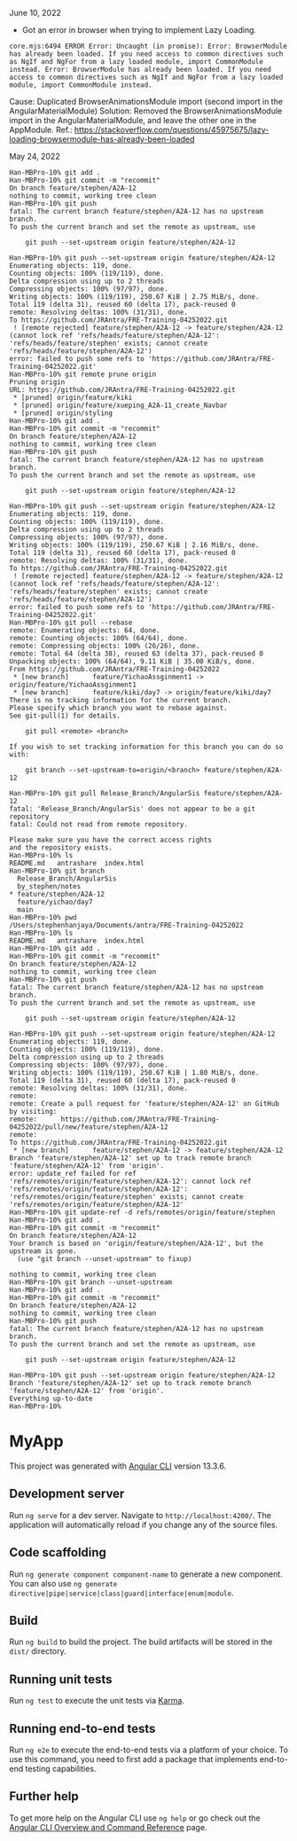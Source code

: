 June 10, 2022

- Got an error in browser when trying to implement Lazy Loading.

```
core.mjs:6494 ERROR Error: Uncaught (in promise): Error: BrowserModule has already been loaded. If you need access to common directives such as NgIf and NgFor from a lazy loaded module, import CommonModule instead. Error: BrowserModule has already been loaded. If you need access to common directives such as NgIf and NgFor from a lazy loaded module, import CommonModule instead.
```

Cause: Duplicated BrowserAnimationsModule import (second import in the AngularMaterialModule)
Solution: Removed the BrowserAnimationsModule import in the AngularMaterialModule, and leave the other one in the AppModule.
Ref.: https://stackoverflow.com/questions/45975675/lazy-loading-browsermodule-has-already-been-loaded

May 24, 2022

```
Han-MBPro-10% git add .
Han-MBPro-10% git commit -m "recommit"
On branch feature/stephen/A2A-12
nothing to commit, working tree clean
Han-MBPro-10% git push
fatal: The current branch feature/stephen/A2A-12 has no upstream branch.
To push the current branch and set the remote as upstream, use

    git push --set-upstream origin feature/stephen/A2A-12

Han-MBPro-10% git push --set-upstream origin feature/stephen/A2A-12
Enumerating objects: 119, done.
Counting objects: 100% (119/119), done.
Delta compression using up to 2 threads
Compressing objects: 100% (97/97), done.
Writing objects: 100% (119/119), 250.67 KiB | 2.75 MiB/s, done.
Total 119 (delta 31), reused 60 (delta 17), pack-reused 0
remote: Resolving deltas: 100% (31/31), done.
To https://github.com/JRAntra/FRE-Training-04252022.git
 ! [remote rejected] feature/stephen/A2A-12 -> feature/stephen/A2A-12 (cannot lock ref 'refs/heads/feature/stephen/A2A-12': 'refs/heads/feature/stephen' exists; cannot create 'refs/heads/feature/stephen/A2A-12')
error: failed to push some refs to 'https://github.com/JRAntra/FRE-Training-04252022.git'
Han-MBPro-10% git remote prune origin
Pruning origin
URL: https://github.com/JRAntra/FRE-Training-04252022.git
 * [pruned] origin/feature/kiki
 * [pruned] origin/feature/xueping_A2A-11_create_Navbar
 * [pruned] origin/styling
Han-MBPro-10% git add .
Han-MBPro-10% git commit -m "recommit"
On branch feature/stephen/A2A-12
nothing to commit, working tree clean
Han-MBPro-10% git push
fatal: The current branch feature/stephen/A2A-12 has no upstream branch.
To push the current branch and set the remote as upstream, use

    git push --set-upstream origin feature/stephen/A2A-12

Han-MBPro-10% git push --set-upstream origin feature/stephen/A2A-12
Enumerating objects: 119, done.
Counting objects: 100% (119/119), done.
Delta compression using up to 2 threads
Compressing objects: 100% (97/97), done.
Writing objects: 100% (119/119), 250.67 KiB | 2.16 MiB/s, done.
Total 119 (delta 31), reused 60 (delta 17), pack-reused 0
remote: Resolving deltas: 100% (31/31), done.
To https://github.com/JRAntra/FRE-Training-04252022.git
 ! [remote rejected] feature/stephen/A2A-12 -> feature/stephen/A2A-12 (cannot lock ref 'refs/heads/feature/stephen/A2A-12': 'refs/heads/feature/stephen' exists; cannot create 'refs/heads/feature/stephen/A2A-12')
error: failed to push some refs to 'https://github.com/JRAntra/FRE-Training-04252022.git'
Han-MBPro-10% git pull --rebase
remote: Enumerating objects: 64, done.
remote: Counting objects: 100% (64/64), done.
remote: Compressing objects: 100% (26/26), done.
remote: Total 64 (delta 38), reused 63 (delta 37), pack-reused 0
Unpacking objects: 100% (64/64), 9.11 KiB | 35.00 KiB/s, done.
From https://github.com/JRAntra/FRE-Training-04252022
 * [new branch]      feature/YichaoAssginment1 -> origin/feature/YichaoAssginment1
 * [new branch]      feature/kiki/day7 -> origin/feature/kiki/day7
There is no tracking information for the current branch.
Please specify which branch you want to rebase against.
See git-pull(1) for details.

    git pull <remote> <branch>

If you wish to set tracking information for this branch you can do so with:

    git branch --set-upstream-to=origin/<branch> feature/stephen/A2A-12

Han-MBPro-10% git pull Release_Branch/AngularSis feature/stephen/A2A-12
fatal: 'Release_Branch/AngularSis' does not appear to be a git repository
fatal: Could not read from remote repository.

Please make sure you have the correct access rights
and the repository exists.
Han-MBPro-10% ls
README.md	antrashare	index.html
Han-MBPro-10% git branch
  Release_Branch/AngularSis
  by_stephen/notes
* feature/stephen/A2A-12
  feature/yichao/day7
  main
Han-MBPro-10% pwd
/Users/stephenhanjaya/Documents/antra/FRE-Training-04252022
Han-MBPro-10% ls
README.md	antrashare	index.html
Han-MBPro-10% git add .
Han-MBPro-10% git commit -m "recommit"
On branch feature/stephen/A2A-12
nothing to commit, working tree clean
Han-MBPro-10% git push
fatal: The current branch feature/stephen/A2A-12 has no upstream branch.
To push the current branch and set the remote as upstream, use

    git push --set-upstream origin feature/stephen/A2A-12

Han-MBPro-10% git push --set-upstream origin feature/stephen/A2A-12
Enumerating objects: 119, done.
Counting objects: 100% (119/119), done.
Delta compression using up to 2 threads
Compressing objects: 100% (97/97), done.
Writing objects: 100% (119/119), 250.67 KiB | 1.80 MiB/s, done.
Total 119 (delta 31), reused 60 (delta 17), pack-reused 0
remote: Resolving deltas: 100% (31/31), done.
remote:
remote: Create a pull request for 'feature/stephen/A2A-12' on GitHub by visiting:
remote:      https://github.com/JRAntra/FRE-Training-04252022/pull/new/feature/stephen/A2A-12
remote:
To https://github.com/JRAntra/FRE-Training-04252022.git
 * [new branch]      feature/stephen/A2A-12 -> feature/stephen/A2A-12
Branch 'feature/stephen/A2A-12' set up to track remote branch 'feature/stephen/A2A-12' from 'origin'.
error: update_ref failed for ref 'refs/remotes/origin/feature/stephen/A2A-12': cannot lock ref 'refs/remotes/origin/feature/stephen/A2A-12': 'refs/remotes/origin/feature/stephen' exists; cannot create 'refs/remotes/origin/feature/stephen/A2A-12'
Han-MBPro-10% git update-ref -d refs/remotes/origin/feature/stephen
Han-MBPro-10% git add .
Han-MBPro-10% git commit -m "recommit"
On branch feature/stephen/A2A-12
Your branch is based on 'origin/feature/stephen/A2A-12', but the upstream is gone.
  (use "git branch --unset-upstream" to fixup)

nothing to commit, working tree clean
Han-MBPro-10% git branch --unset-upstream
Han-MBPro-10% git add .
Han-MBPro-10% git commit -m "recommit"
On branch feature/stephen/A2A-12
nothing to commit, working tree clean
Han-MBPro-10% git push
fatal: The current branch feature/stephen/A2A-12 has no upstream branch.
To push the current branch and set the remote as upstream, use

    git push --set-upstream origin feature/stephen/A2A-12

Han-MBPro-10% git push --set-upstream origin feature/stephen/A2A-12
Branch 'feature/stephen/A2A-12' set up to track remote branch 'feature/stephen/A2A-12' from 'origin'.
Everything up-to-date
Han-MBPro-10%

```

# MyApp

This project was generated with [Angular CLI](https://github.com/angular/angular-cli) version 13.3.6.

## Development server

Run `ng serve` for a dev server. Navigate to `http://localhost:4200/`. The application will automatically reload if you change any of the source files.

## Code scaffolding

Run `ng generate component component-name` to generate a new component. You can also use `ng generate directive|pipe|service|class|guard|interface|enum|module`.

## Build

Run `ng build` to build the project. The build artifacts will be stored in the `dist/` directory.

## Running unit tests

Run `ng test` to execute the unit tests via [Karma](https://karma-runner.github.io).

## Running end-to-end tests

Run `ng e2e` to execute the end-to-end tests via a platform of your choice. To use this command, you need to first add a package that implements end-to-end testing capabilities.

## Further help

To get more help on the Angular CLI use `ng help` or go check out the [Angular CLI Overview and Command Reference](https://angular.io/cli) page.
